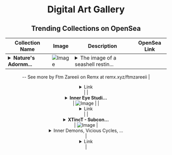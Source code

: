 <div align="center">

# Digital Art Gallery

## Trending Collections on OpenSea

| Collection Name                       | Image                                                                                     | Description                       | OpenSea Link                                                                                          |
|---------------------------------------|-------------------------------------------------------------------------------------------|-----------------------------------|--------------------------------------------------------------------------------------------------------|
| **<details><summary>Nature's Adornm...</summary>Nature's Adornment</details>** | ![Image](https://i.seadn.io/s/raw/files/753f05a549a8f1f0e49e00a3d63b66d8.jpg?w=500&auto=format?w=200&auto=format) | <details><summary>The image of a seashell restin...</summary>The image of a seashell resting on skin illustrates the intimate connection between nature and humanity, celebrating their harmonious coexistence.
--
See more by Ftm Zareeii on Remx at remx.xyz/ftmzareeii</details> | <details><summary>Link</summary>[Nature's Adornment](https://opensea.io/collection/nature-s-adornment)</details> |
| **<details><summary>Inner Eye Studi...</summary>Inner Eye Studios 1st</details>** | ![Image](https://i.seadn.io/s/raw/files/e5b418fdaf7b6e0cc6cb14cc6911180d.jpg?w=500&auto=format?w=200&auto=format) |  | <details><summary>Link</summary>[Inner Eye Studios 1st](https://opensea.io/collection/inner-eye-studios-1st)</details> |
| **<details><summary>XTincT - Subcon...</summary>XTincT - Subconscious Mixtape</details>** | ![Image](https://i.seadn.io/s/raw/files/3859bf3996eaea87ac8846d05c7fb946.png?w=500&auto=format?w=200&auto=format) | <details><summary>Inner Demons, Vicious Cycles, ...</summary>Inner Demons, Vicious Cycles, & a broken heart consumed in a nightmare

This collection is compiled of X's first 4 created single's, Originally Released in 2018 On "Soundcloud"
</details> | <details><summary>Link</summary>[XTincT - Subconscious Mixtape](https://opensea.io/collection/xtinct-subconscious-mixtape)</details> |

</div>